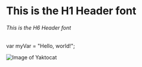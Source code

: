 # This is the H1 Header font
###### This is the H6 Header font

var myVar = "Hello, world!";

![Image of Yaktocat](https://octodex.github.com/images/yaktocat.png)


